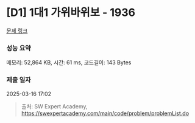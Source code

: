 # [D1] 1대1 가위바위보 - 1936 

[문제 링크](https://swexpertacademy.com/main/code/problem/problemDetail.do?contestProbId=AV5PjKXKALcDFAUq) 

### 성능 요약

메모리: 52,864 KB, 시간: 61 ms, 코드길이: 143 Bytes

### 제출 일자

2025-03-16 17:02



> 출처: SW Expert Academy, https://swexpertacademy.com/main/code/problem/problemList.do